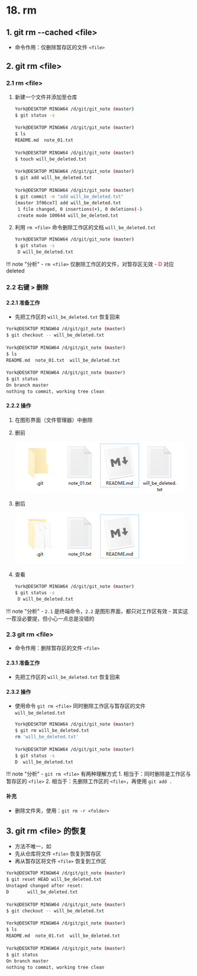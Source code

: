 # 18. rm

## 1. git rm \-\-cached <file\>

- 命令作用：仅删除暂存区的文件 `<file>`

## 2. git rm <file\>

### 2.1 rm <file\>

1. 新建一个文件并添加至仓库

    ```bash
    York@DESKTOP MINGW64 /d/git/git_note (master)
    $ git status -s

    York@DESKTOP MINGW64 /d/git/git_note (master)
    $ ls
    README.md  note_01.txt

    York@DESKTOP MINGW64 /d/git/git_note (master)
    $ touch will_be_deleted.txt

    York@DESKTOP MINGW64 /d/git/git_note (master)
    $ git add will_be_deleted.txt

    York@DESKTOP MINGW64 /d/git/git_note (master)
    $ git commit -m "add will_be_deleted.txt"
    [master 3f06ce7] add will_be_deleted.txt
     1 file changed, 0 insertions(+), 0 deletions(-)
     create mode 100644 will_be_deleted.txt
    ```

2. 利用 `rm <file>` 命令删除工作区的文档 `will_be_deleted.txt`

    ```bash
    York@DESKTOP MINGW64 /d/git/git_note (master)
    $ git status -s
     D will_be_deleted.txt
    ```

!!! note "分析"
    - `rm <file>` 仅删除工作区的文件，对暂存区无效
    - <font color="red">D</font> 对应 deleted

### 2.2 右键 > 删除

#### 2.2.1 准备工作

- 先把工作区的 `will_be_deleted.txt` 恢复回来

```bash
York@DESKTOP MINGW64 /d/git/git_note (master)
$ git checkout -- will_be_deleted.txt

York@DESKTOP MINGW64 /d/git/git_note (master)
$ ls
README.md  note_01.txt  will_be_deleted.txt

York@DESKTOP MINGW64 /d/git/git_note (master)
$ git status
On branch master
nothing to commit, working tree clean
```

#### 2.2.2 操作

1. 在图形界面（文件管理器）中删除
2. 删前

    ![](./imgs/18-01_right_click.png)

3. 删后

    ![](./imgs/18-02_dedete.png)

4. 查看

    ```bash
    York@DESKTOP MINGW64 /d/git/git_note (master)
    $ git status -s
     D will_be_deleted.txt
    ```

!!! note "分析"
    - `2.1` 是终端命令，`2.2` 是图形界面，都只对工作区有效
    - 其实这一茬没必要提，但小心一点总是没错的

### 2.3 git rm <file\>

- 命令作用：删除暂存区的文件 `<file>`

#### 2.3.1 准备工作

- 先把工作区的 `will_be_deleted.txt` 恢复回来

#### 2.3.2 操作

- 使用命令 `git rm <file>` 同时删除工作区与暂存区的文件 `will_be_deleted.txt`

    ```bash
    York@DESKTOP MINGW64 /d/git/git_note (master)
    $ git rm will_be_deleted.txt
    rm 'will_be_deleted.txt'

    York@DESKTOP MINGW64 /d/git/git_note (master)
    $ git status -s
    D  will_be_deleted.txt
    ```

!!! note "分析"
    - `git rm <file>` 有两种理解方式
        1. 相当于：同时删除是工作区与暂存区的 `<file>`
        2. 相当于：先删除工作区的 `<file>`，再使用 `git add .`

#### 补充

- 删除文件夹，使用：`git rm -r <folder>`

## 3. git rm <file\> 的恢复

- 方法不唯一，如
- 先从仓库将文件 `<file>` 恢复到暂存区
- 再从暂存区将文件 `<file>` 恢复到工作区

```bash
York@DESKTOP MINGW64 /d/git/git_note (master)
$ git reset HEAD will_be_deleted.txt
Unstaged changed after reset:
D       will_be_deleted.txt

York@DESKTOP MINGW64 /d/git/git_note (master)
$ git checkout -- will_be_deleted.txt

York@DESKTOP MINGW64 /d/git/git_note (master)
$ ls
README.md  note_01.txt  will_be_deleted.txt

York@DESKTOP MINGW64 /d/git/git_note (master)
$ git status
On branch master
nothing to commit, working tree clean
```
